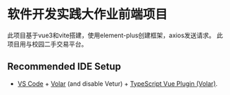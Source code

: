 # 软件开发实践大作业前端项目

此项目基于vue3和vite搭建，使用element-plus创建框架，axios发送请求。
此项目用与校园二手交易平台。

## Recommended IDE Setup

- [VS Code](https://code.visualstudio.com/) + [Volar](https://marketplace.visualstudio.com/items?itemName=Vue.volar) (and disable Vetur) + [TypeScript Vue Plugin (Volar)](https://marketplace.visualstudio.com/items?itemName=Vue.vscode-typescript-vue-plugin).
